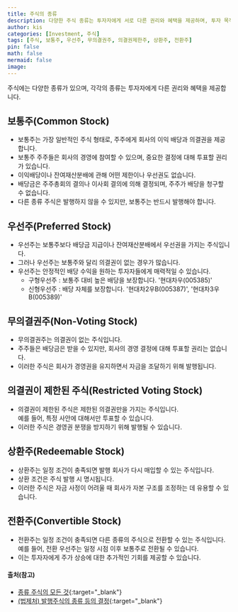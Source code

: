 ```yaml
---
title: 주식의 종류
description: 다양한 주식 종류는 투자자에게 서로 다른 권리와 혜택을 제공하며, 투자 목적과 리스크를 고려하여 선택할 수 있습니다.
author: kis
categories: [Investment, 주식]
tags: [주식, 보통주, 우선주, 무의결권주, 의결권제한주, 상환주, 전환주]
pin: false
math: false
mermaid: false
image:
---
```

주식에는 다양한 종류가 있으며, 각각의 종류는 투자자에게 다른 권리와 혜택을 제공합니다. 

## 보통주(Common Stock)
- 보통주는 가장 일반적인 주식 형태로, 주주에게 회사의 이익 배당과 의결권을 제공합니다. 
- 보통주 주주들은 회사의 경영에 참여할 수 있으며, 중요한 결정에 대해 투표할 권리가 있습니다. 
- 이익배당이나 잔여재산분배에 관해 어떤 제한이나 우선권도 없습니다.
- 배당금은 주주총회의 결의나 이사회 결의에 의해 결정되며, 주주가 배당을 청구할 수 없습니다.
- 다른 종류 주식은 발행하지 않을 수 있지만, 보통주는 반드시 발행해야 합니다.

## 우선주(Preferred Stock)
- 우선주는 보통주보다 배당금 지급이나 잔여재산분배에서 우선권을 가지는 주식입니다. 
- 그러나 우선주는 보통주와 달리 의결권이 없는 경우가 많습니다. 
- 우선주는 안정적인 배당 수익을 원하는 투자자들에게 매력적일 수 있습니다.
  - 구형우선주 : 보통주 대비 높은 배당을 보장합니다. '현대차우(005385)'
  - 신형우선주 : 배당 자체를 보장합니다. '현대차2우B(005387)', '현대차3우B(005389)'

## 무의결권주(Non-Voting Stock)
- 무의결권주는 의결권이 없는 주식입니다. 
- 주주들은 배당금은 받을 수 있지만, 회사의 경영 결정에 대해 투표할 권리는 없습니다. 
- 이러한 주식은 회사가 경영권을 유지하면서 자금을 조달하기 위해 발행됩니다.

## 의결권이 제한된 주식(Restricted Voting Stock)
- 의결권이 제한된 주식은 제한된 의결권만을 가지는 주식입니다. 
  <br> 예를 들어, 특정 사안에 대해서만 투표할 수 있습니다. 
- 이러한 주식은 경영권 분쟁을 방지하기 위해 발행될 수 있습니다.

## 상환주(Redeemable Stock)
- 상환주는 일정 조건이 충족되면 발행 회사가 다시 매입할 수 있는 주식입니다. 
- 상환 조건은 주식 발행 시 명시됩니다. 
- 이러한 주식은 자금 사정이 어려울 때 회사가 자본 구조를 조정하는 데 유용할 수 있습니다.

## 전환주(Convertible Stock)
- 전환주는 일정 조건이 충족되면 다른 종류의 주식으로 전환할 수 있는 주식입니다.
 <br> 예를 들어, 전환 우선주는 일정 시점 이후 보통주로 전환될 수 있습니다. 
- 이는 투자자에게 주가 상승에 대한 추가적인 기회를 제공할 수 있습니다.


#### 출처(참고)
- [종류 주식의 모든 것](https://blog.help-me.kr/2024/06/%EC%A2%85%EB%A5%98-%EC%A3%BC%EC%8B%9D%EC%9D%98-%EB%AA%A8%EB%93%A0-%EA%B2%83-%EC%B4%9D%EC%A0%95%EB%A6%AC/?form=MG0AV3){:target="_blank"}
- [(법제처) 발행주식의 종류 등의 결정](https://easylaw.go.kr/CSP/CnpClsMain.laf?popMenu=ov&csmSeq=736&ccfNo=3&cciNo=2&cnpClsNo=1){:target="_blank"}
